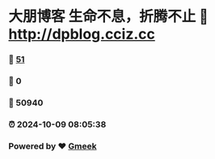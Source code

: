 # 大朋博客 生命不息，折腾不止 :link: http://dpblog.cciz.cc 
### :page_facing_up: [51](http://dpblog.cciz.cc/tag.html) 
### :speech_balloon: 0 
### :hibiscus: 50940 
### :alarm_clock: 2024-10-09 08:05:38 
### Powered by :heart: [Gmeek](https://github.com/Meekdai/Gmeek)
